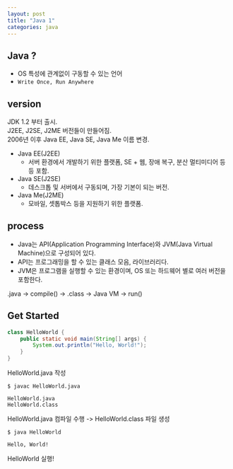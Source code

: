 ```yaml
---
layout: post
title: "Java 1"
categories: java
---
```


## Java ?

- OS 특성에 관계없이 구동할 수 있는 언어
- `Write Once, Run Anywhere`

## version 

JDK 1.2 부터 출시.  
J2EE, J2SE, J2ME 버전들이 만들어짐.  
2006년 이후 Java EE, Java SE, Java Me 이름 변경.  

- Java EE(J2EE)  
    - 서버 환경에서 개발하기 위한 플랫폼, SE + 웹, 장애 복구, 분산 멀티미디어 등등 포함.
- Java SE(J2SE)  
    - 데스크톱 및 서버에서 구동되며, 가장 기본이 되는 버전.
- Java Me(J2ME)
    - 모바일, 셋톱박스 등을 지원하기 위한 플랫폼.  

## process 
 
 - Java는 API(Application Programming Interface)와 JVM(Java Virtual Machine)으로 구성되어 있다. 
 - API는 프로그래밍을 할 수 있는 클래스 모음, 라이브러리다. 
 - JVM은 프로그램을 실행할 수 있는 환경이며, OS 또는 하드웨어 별로 여러 버전을 포함한다. 
 
.java -> compile() -> .class -> Java VM -> run()

## Get Started

```java
class HelloWorld {
    public static void main(String[] args) {
        System.out.println("Hello, World!");
    }   
}
```
HelloWorld.java 작성

```shell script
$ javac HelloWorld.java

HelloWorld.java
HelloWorld.class
```
HelloWorld.java 컴파일 수행 -> HelloWorld.class 파일 생성

```shell script
$ java HelloWorld 

Hello, World!
```
HelloWorld 실행!
